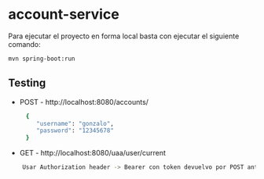 # account-service

Para ejecutar el proyecto en forma local basta con ejecutar el siguiente comando:

```bash
mvn spring-boot:run
```

## Testing

* POST - http://localhost:8080/accounts/ 
```bash
     {
        "username": "gonzalo",
        "password": "12345678"
     }
```

* GET - http://localhost:8080/uaa/user/current
```bash
    Usar Authorization header -> Bearer con token devuelvo por POST anterior
```
